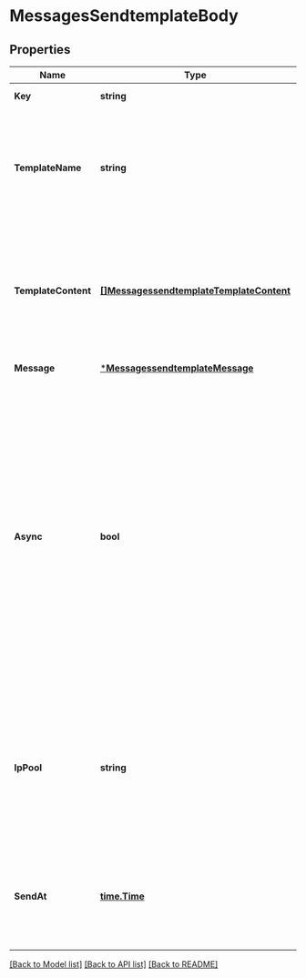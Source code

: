 # MessagesSendtemplateBody

## Properties
Name | Type | Description | Notes
------------ | ------------- | ------------- | -------------
**Key** | **string** | a valid api key | [default to null]
**TemplateName** | **string** | the immutable name or slug of a template that exists in the user&#x27;s account. For backwards-compatibility, the template name may also be used but the immutable slug is preferred. | [default to null]
**TemplateContent** | [**[]MessagessendtemplateTemplateContent**](messagessendtemplate_template_content.md) | an array of template content to send. Each item in the array should be a struct with two keys - name: the name of the content block to set the content for, and content: the actual content to put into the block | [default to null]
**Message** | [***MessagessendtemplateMessage**](messagessendtemplate_message.md) |  | [default to null]
**Async** | **bool** | enable a background sending mode that is optimized for bulk sending. In async mode, messages/send will immediately return a status of \&quot;queued\&quot; for every recipient. To handle rejections when sending in async mode, set up a webhook for the &#x27;reject&#x27; event. Defaults to false for messages with no more than 10 recipients; messages with more than 10 recipients are always sent asynchronously, regardless of the value of async. | [optional] [default to null]
**IpPool** | **string** | the name of the dedicated ip pool that should be used to send the message. If you do not have any dedicated IPs, this parameter has no effect. If you specify a pool that does not exist, your default pool will be used instead. | [optional] [default to null]
**SendAt** | [**time.Time**](time.Time.md) | when this message should be sent as a UTC timestamp in YYYY-MM-DD HH:MM:SS format. If you specify a time in the past, the message will be sent immediately. | [optional] [default to null]

[[Back to Model list]](../README.md#documentation-for-models) [[Back to API list]](../README.md#documentation-for-api-endpoints) [[Back to README]](../README.md)

